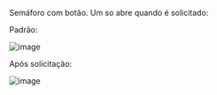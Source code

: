 Semáforo com botão. Um so abre quando é solicitado:

Padrão:

![image](https://user-images.githubusercontent.com/54655396/207966243-9511db2e-6e11-4fcc-9cdf-f53c17a36549.png)


Após solicitação:

![image](https://user-images.githubusercontent.com/54655396/207966336-d32342df-3ecd-43dc-b381-164e92713f3d.png)
